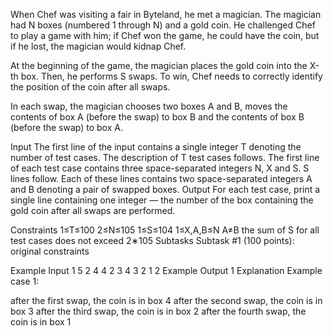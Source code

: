 When Chef was visiting a fair in Byteland, he met a magician. The magician had N boxes (numbered 1 through N) and a gold coin. He challenged Chef to play a game with him; if Chef won the game, he could have the coin, but if he lost, the magician would kidnap Chef.

At the beginning of the game, the magician places the gold coin into the X-th box. Then, he performs S swaps. To win, Chef needs to correctly identify the position of the coin after all swaps.

In each swap, the magician chooses two boxes A and B, moves the contents of box A (before the swap) to box B and the contents of box B (before the swap) to box A.

Input
The first line of the input contains a single integer T denoting the number of test cases. The description of T test cases follows.
The first line of each test case contains three space-separated integers N, X and S.
S lines follow. Each of these lines contains two space-separated integers A and B denoting a pair of swapped boxes.
Output
For each test case, print a single line containing one integer — the number of the box containing the gold coin after all swaps are performed.

Constraints
1≤T≤100
2≤N≤105
1≤S≤104
1≤X,A,B≤N
A≠B
the sum of S for all test cases does not exceed 2∗105
Subtasks
Subtask #1 (100 points): original constraints

Example Input
1
5 2 4
4 2
3 4
3 2
1 2
Example Output
1
Explanation
Example case 1:

after the first swap, the coin is in box 4
after the second swap, the coin is in box 3
after the third swap, the coin is in box 2
after the fourth swap, the coin is in box 1
